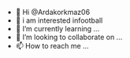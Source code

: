 - 👋 Hi @Ardakorkmaz06
- 👀  i am interested infootball
- 🌱 I’m currently learning ...
- 💞️ I’m looking to collaborate on ...
- 📫 How to reach me ...

<!---
Ardakorkmaz06/Ardakorkmaz06 is a ✨ special ✨ repository because its `README.md` (this file) appears on your GitHub profile.
You can click the Preview link to take a look at your changes.
--->

